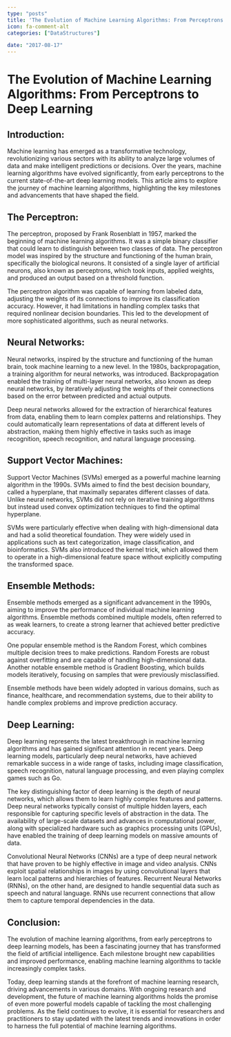 ```yaml
---
type: "posts"
title: 'The Evolution of Machine Learning Algorithms: From Perceptrons to Deep Learning'
icon: fa-comment-alt
categories: ["DataStructures"]

date: "2017-08-17"
---
```




# The Evolution of Machine Learning Algorithms: From Perceptrons to Deep Learning

## Introduction:
Machine learning has emerged as a transformative technology, revolutionizing various sectors with its ability to analyze large volumes of data and make intelligent predictions or decisions. Over the years, machine learning algorithms have evolved significantly, from early perceptrons to the current state-of-the-art deep learning models. This article aims to explore the journey of machine learning algorithms, highlighting the key milestones and advancements that have shaped the field.

## The Perceptron:
The perceptron, proposed by Frank Rosenblatt in 1957, marked the beginning of machine learning algorithms. It was a simple binary classifier that could learn to distinguish between two classes of data. The perceptron model was inspired by the structure and functioning of the human brain, specifically the biological neurons. It consisted of a single layer of artificial neurons, also known as perceptrons, which took inputs, applied weights, and produced an output based on a threshold function.

The perceptron algorithm was capable of learning from labeled data, adjusting the weights of its connections to improve its classification accuracy. However, it had limitations in handling complex tasks that required nonlinear decision boundaries. This led to the development of more sophisticated algorithms, such as neural networks.

## Neural Networks:
Neural networks, inspired by the structure and functioning of the human brain, took machine learning to a new level. In the 1980s, backpropagation, a training algorithm for neural networks, was introduced. Backpropagation enabled the training of multi-layer neural networks, also known as deep neural networks, by iteratively adjusting the weights of their connections based on the error between predicted and actual outputs.

Deep neural networks allowed for the extraction of hierarchical features from data, enabling them to learn complex patterns and relationships. They could automatically learn representations of data at different levels of abstraction, making them highly effective in tasks such as image recognition, speech recognition, and natural language processing.

## Support Vector Machines:
Support Vector Machines (SVMs) emerged as a powerful machine learning algorithm in the 1990s. SVMs aimed to find the best decision boundary, called a hyperplane, that maximally separates different classes of data. Unlike neural networks, SVMs did not rely on iterative training algorithms but instead used convex optimization techniques to find the optimal hyperplane.

SVMs were particularly effective when dealing with high-dimensional data and had a solid theoretical foundation. They were widely used in applications such as text categorization, image classification, and bioinformatics. SVMs also introduced the kernel trick, which allowed them to operate in a high-dimensional feature space without explicitly computing the transformed space.

## Ensemble Methods:
Ensemble methods emerged as a significant advancement in the 1990s, aiming to improve the performance of individual machine learning algorithms. Ensemble methods combined multiple models, often referred to as weak learners, to create a strong learner that achieved better predictive accuracy.

One popular ensemble method is the Random Forest, which combines multiple decision trees to make predictions. Random Forests are robust against overfitting and are capable of handling high-dimensional data. Another notable ensemble method is Gradient Boosting, which builds models iteratively, focusing on samples that were previously misclassified.

Ensemble methods have been widely adopted in various domains, such as finance, healthcare, and recommendation systems, due to their ability to handle complex problems and improve prediction accuracy.

## Deep Learning:
Deep learning represents the latest breakthrough in machine learning algorithms and has gained significant attention in recent years. Deep learning models, particularly deep neural networks, have achieved remarkable success in a wide range of tasks, including image classification, speech recognition, natural language processing, and even playing complex games such as Go.

The key distinguishing factor of deep learning is the depth of neural networks, which allows them to learn highly complex features and patterns. Deep neural networks typically consist of multiple hidden layers, each responsible for capturing specific levels of abstraction in the data. The availability of large-scale datasets and advances in computational power, along with specialized hardware such as graphics processing units (GPUs), have enabled the training of deep learning models on massive amounts of data.

Convolutional Neural Networks (CNNs) are a type of deep neural network that have proven to be highly effective in image and video analysis. CNNs exploit spatial relationships in images by using convolutional layers that learn local patterns and hierarchies of features. Recurrent Neural Networks (RNNs), on the other hand, are designed to handle sequential data such as speech and natural language. RNNs use recurrent connections that allow them to capture temporal dependencies in the data.

## Conclusion:
The evolution of machine learning algorithms, from early perceptrons to deep learning models, has been a fascinating journey that has transformed the field of artificial intelligence. Each milestone brought new capabilities and improved performance, enabling machine learning algorithms to tackle increasingly complex tasks.

Today, deep learning stands at the forefront of machine learning research, driving advancements in various domains. With ongoing research and development, the future of machine learning algorithms holds the promise of even more powerful models capable of tackling the most challenging problems. As the field continues to evolve, it is essential for researchers and practitioners to stay updated with the latest trends and innovations in order to harness the full potential of machine learning algorithms.